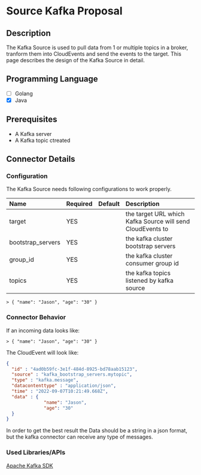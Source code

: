 # Source Kafka Proposal

## Description

The Kafka Source is used to pull data from 1 or multiple topics in a broker, tranform them into CloudEvents and send the events to the target.
This page describes the design of the Kafka Source in detail.

## Programming Language

-[ ] Golang
-[x] Java

## Prerequisites

- A Kafka server
- A Kafka topic ctreated

## Connector Details

### Configuration

The Kafka Source needs following configurations to work properly.

| Name              | Required | Default | Description                                                |
| :---------------- | :------- | :-----: | :--------------------------------------------------------- |
| target            | YES      |         | the target URL which Kafka Source will send CloudEvents to |
| bootstrap_servers | YES      |         | the kafka cluster bootstrap servers                        |
| group_id          | YES      |         | the kafka cluster consumer group id                        |
| topics            | YES      |         | the kafka topics listened by kafka source                  |



```text
> { "name": "Jason", "age": "30" }
```

### Connector Behavior

If an incoming data looks like:

```text
> { "name": "Jason", "age": "30" }
```
The CloudEvent will look like:

```JSON
{
  "id" : "4ad0b59fc-3e1f-484d-8925-bd78aab15123",
  "source" : "kafka_bootstrap_servers.mytopic",
  "type" : "kafka.message",
  "datacontenttype" : "application/json",
  "time" : "2022-09-07T10:21:49.668Z",
  "data" : {
	          "name": "Jason",
	          "age": "30"
  }
}
```

In order to get the best result the Data should be a string in a json format, but the kafka connector can receive any type of messages.

### Used Libraries/APIs

[Apache Kafka SDK](https://mvnrepository.com/artifact/org.apache.kafka/kafka)
